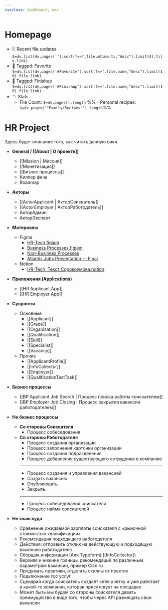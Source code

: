 ```yaml
---
cssclass: dashboard, max
---
```


# Homepage

- 🗄️ Recent file updates
 `$=dv.list(dv.pages('').sort(f=>f.file.mtime.ts,"desc").limit(4).file.link)`
- 🔖 Tagged:  Favorite 
 `$=dv.list(dv.pages('#Favorite').sort(f=>f.file.name,"desc").limit(10).file.link)`
 - 🏁 Tagged:  Finishup 
 `$=dv.list(dv.pages('#Finishup').sort(f=>f.file.name,"desc").limit(10).file.link)`
- 〽️ Stats
	-  File Count: `$=dv.pages().length`
	%% -  Personal recipes: `$=dv.pages('"Family/Recipes"').length`%%

# HR Project

Здесь будет описание того, как читать данную вики.

- **General / [[About | О проекте]]**

	- [[Mission | Миссия]]
	- [[Монетизация]]
	- [[Бизнес процессы]]
	- Киллер фича
	- Roadmap

- **Акторы**

	- [[ActorApplicant | АкторСоискатель]]
	- [[ActorEmployer | АкторРаботодатель]]
	- АкторАдмин
	- АкторЭксперт

- **Материалы**
	- Figma
		- [HR-Tech.figjam](https://www.figma.com/file/SovXmi2VYu2ZlFDutYez58/HR-Tech?node-id=0%3A1)
		- [Business Processes.figjam](https://www.figma.com/file/R5Bnq5O9zagXakYzi5qxPZ/Business-Processes?node-id=0%3A1)
		- [Non-Business Processes](https://www.figma.com/file/spPFlEASEt0Au1zjF9vx1d/Non-Business-Processes?node-id=0%3A1)
		- [Atlantis Jobs Presentation — Final](https://www.figma.com/file/QBVZldMh0VUQYcJogl1vRJ/Jobs?node-id=20%3A18)
	- Notion
		- [HR-Tech, Текст Сорокоумова.notion](https://www.notion.so/asorokoumov/HR-Tech-5ca31f5d32ee4a2d862d773b87a6131f)

- **Приложения (Applications)**
	- [[HR Applicant App]]
	- [[HR Employer App]]

- **Сущности**
	- Основные
		- [[Applicant]]
		- [[Grade]]
		- [[Organization]]
		- [[Qualification]]
		- [[Skill]]
		- [[Specialist]]
		- [[Vacancy]]
	- Прочие
		- [[ApplicantProfile]]
		- [[InfoСollector]]
		- [[Employer]]
		- [[QualificationTestTask]]

- **Бизнес процессы**
	- [[BP Applicant Job Search | Процесс поиска работы соискателем]]
	- [[BP Employer Job Closing | Процесс закрытия вакансии работодателем]]

- **Не бизнес процессы**
	- **Со стороны Соискателя**
		- Процесс собеседования
	- **Со стороны Работодателя**
		- Процесс создания организации
		- Процесс заполнения карточки организации
		- Процесс создания подразделения
		- Процесс добавления существующего сотрудника в компанию
		---
		- Процесс создания и управления вакансией
		- Создать вакансию
		- Опубликовать 
		- Закрыть
		---
		- Процесс собеседования соискателя
		- Процесс найма соискателей

	
	
	
	

- **Не знаю куда**
	- Сравнение ожидаемой зарплаты соискателя с «рыночной стоимостью квалификации»
	- Рекомендация подходящего работодателя
	- Действия: отправить отклик на действующую и подходящую вакансию работодателя
	- Сборщик информации (Аля Typeform) [[InfoСollector]]
	- Верхняя и нижние границы рекомендаций по различным параметрам вакансии, пример Cian.ru
	- Продумать практики, отделить скиллы от практик
	- Подключение гос услуг
	- Сценарий когда соискатель создаёт себе учетку и уже работает в какой-то компании, которая присутсвует на площадке
	- Может быть мы будем со стороны соискателя давать преимущество в виде того, чтобы через API размещать свои вакансии